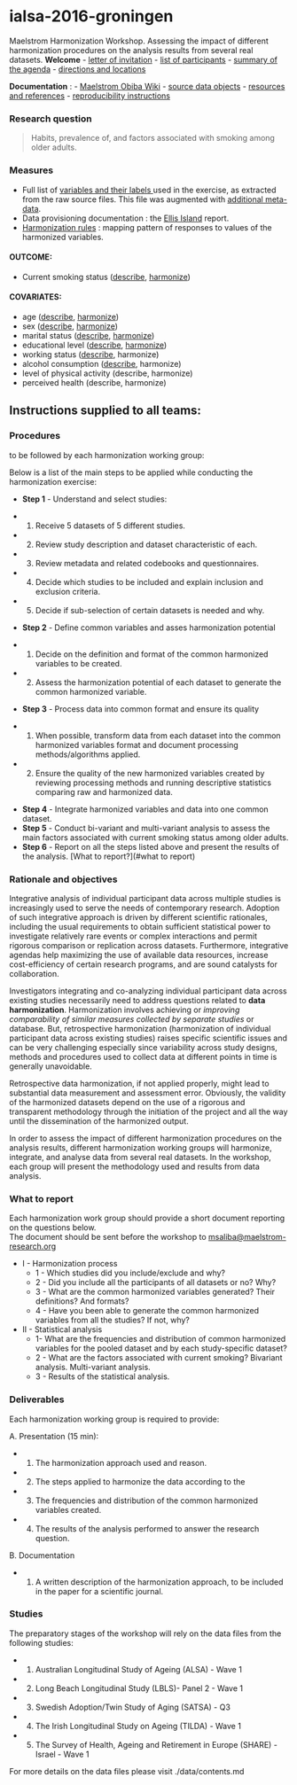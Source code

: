 # ialsa-2016-groningen 
Maelstrom Harmonization Workshop. Assessing the impact of different harmonization procedures on the analysis results from several real datasets.
**Welcome** - [letter of invitation](./documentation/log/invite.pdf) - [list of participants](./documentation/log/participants.pdf) - [summary of the agenda](./documentation/log/agenda.pdf) - [directions and locations](./documentation/log/directions.pdf) 

**Documentation** : - [Maelstrom Obiba Wiki](http://wiki.obiba.org/display/MHSA2016/Common+datasets+to+be+analyzed) - [source data objects](./data/contents.md)  - [resources and references](./documentation/resources-references.md) - [reproducibility instructions](./utility/reproducibility-instructions.md) 

### Research question
> Habits, prevalence of, and factors associated with smoking among older adults.  

### Measures

- Full list of [variables and their labels ](https://github.com/IALSA/ialsa-2016-groningen/blob/master/data/meta/names-labels-live/names-labels-live.csv) used in the exercise, as extracted from the raw source files. This file was augmented with [additional meta-data](https://rawgit.com/IALSA/ialsa-2016-groningen-public/master/view-meta-data.html).     
- Data provisioning documentation : the [Ellis Island](https://rawgit.com/IALSA/ialsa-2016-groningen-public/master/0-ellis-island.html) report.
- [Harmonization rules](https://github.com/IALSA/ialsa-2016-groningen/tree/master/data/meta/h-rules) : mapping pattern of responses to values of the harmonized variables.

#### OUTCOME:   
- Current smoking status  ([describe](https://rawgit.com/IALSA/ialsa-2016-groningen-public/master/describe-smoking.html), [harmonize](https://rawgit.com/IALSA/ialsa-2016-groningen-public/master/harmonize-smoking.html))  

#### COVARIATES:  
- age  ([describe](https://rawgit.com/IALSA/ialsa-2016-groningen-public/master/describe-age.html), [harmonize](https://rawgit.com/IALSA/ialsa-2016-groningen-public/master/harmonize-age.html))   
- sex  ([describe](https://rawgit.com/IALSA/ialsa-2016-groningen-public/master/describe-sex.html), [harmonize](https://rawgit.com/IALSA/ialsa-2016-groningen-public/master/harmonize-sex.html))  
- marital status   ([describe](https://rawgit.com/IALSA/ialsa-2016-groningen-public/master/describe-marital.html), [harmonize](https://rawgit.com/IALSA/ialsa-2016-groningen-public/master/harmonize-marital.html))  
- educational level  ([describe](https://rawgit.com/IALSA/ialsa-2016-groningen-public/master/describe-education.html), [harmonize](https://rawgit.com/IALSA/ialsa-2016-groningen-public/master/harmonize-education.html))    
- working status  ([describe](https://rawgit.com/IALSA/ialsa-2016-groningen-public/master/describe-work.html), harmonize)
- alcohol consumption ([describe](https://rawgit.com/IALSA/ialsa-2016-groningen-public/master/describe-alcohol.html), harmonize)   
- level of physical activity  (describe, harmonize)   
- perceived health  (describe, harmonize)   
	

## Instructions supplied to all teams:
	
### Procedures  
to be followed by each harmonization working group: 

Below is a list of the main steps to be applied while conducting the harmonization exercise:
* **Step 1** - Understand and select studies:
 - 1.	Receive 5 datasets of 5 different studies.  
 - 2.	Review study description and dataset characteristic of each.  
 - 3.	Review metadata and related codebooks and questionnaires.  
 - 4.	Decide which studies to be included and explain inclusion and exclusion criteria.  
 - 5.	Decide if sub-selection of certain datasets is needed and why.  
* **Step 2** - Define common variables and asses harmonization potential    
 - 1.	Decide on the definition and format of the common harmonized variables to be created.  
 - 2.	Assess the harmonization potential of each dataset to generate the common harmonized variable.  
* **Step 3** - Process data into common format and ensure its quality     
 - 1.	When possible, transform data from each dataset into the common harmonized variables format and document processing methods/algorithms applied.  
 - 2.	Ensure the quality of the new harmonized variables created by reviewing processing methods and running descriptive statistics comparing raw and harmonized data.   
* **Step 4** - Integrate harmonized variables and data into one common dataset.  
* **Step 5** - Conduct bi-variant and multi-variant analysis to assess the main factors associated with current smoking status among older adults.    
* **Step 6** -  Report on all the steps listed above and present the results of the analysis.  [What to report?](#what to report)  

### Rationale and objectives 

Integrative analysis of individual participant data across multiple studies is increasingly used to serve the needs of contemporary research. Adoption of such integrative approach is driven by different scientific rationales, including the usual requirements to obtain sufficient statistical power to investigate relatively rare events or complex interactions and permit rigorous comparison or replication across datasets. Furthermore, integrative agendas help maximizing the use of available data resources, increase cost-efficiency of certain research programs, and are sound catalysts for collaboration.

Investigators integrating and co-analyzing individual participant data across existing studies necessarily need to address questions related to **data harmonization**. Harmonization involves achieving or *improving comparability of similar measures collected by separate studies* or database. But, retrospective harmonization (harmonization of individual participant data across existing studies) raises specific scientific issues and can be very challenging especially since variability across study designs, methods and procedures used to collect data at different points in time is generally unavoidable.

Retrospective data harmonization, if not applied properly, might lead to substantial data measurement and assessment error. Obviously, the validity of the harmonized datasets depend on the use of a rigorous and transparent methodology through the initiation of the project and all the way until the dissemination of the harmonized output.

In order to assess the impact of different harmonization procedures on the analysis results, different harmonization working groups will harmonize, integrate, and analyse data from several real datasets. In the workshop, each group will present the methodology used and results from data analysis. 


### What to report 
Each harmonization work group should provide a short document reporting on the questions below.  
The document should be sent before the workshop to msaliba@maelstrom-research.org   

* I - Harmonization process
	- 1 -  Which studies did you include/exclude and why?
	- 2 -   Did you include all the participants of all datasets or no? Why?
	- 3 -   What are the common harmonized variables generated? Their definitions? And formats?
	- 4 -   Have you been able to generate the common harmonized variables from all the studies? If not, why?
* II -  Statistical analysis
	- 1-   What are the frequencies and distribution of common harmonized variables for the pooled dataset and by each study-specific dataset?
	- 2 -   What are the factors associated with current smoking? Bivariant analysis. Multi-variant analysis. 
	- 3 -   Results of the statistical analysis. 

### Deliverables 

Each harmonization working group is required to provide: 

A. Presentation (15 min):
* 1. The harmonization approach used and reason.  
* 2. The steps applied to harmonize the data according to the 
* 3. The frequencies and distribution of the common harmonized variables created.  
* 4. The results of the analysis performed to answer the research question.  

B. Documentation   
* 1. A written description of the harmonization approach, to be included in the paper for a scientific journal.  

### Studies

The preparatory stages of the workshop will rely on the data files from the following studies:   
- 1. Australian Longitudinal Study of Ageing (ALSA) - Wave 1  
- 2. Long Beach Longitudinal Study (LBLS)- Panel 2 - Wave 1  
- 3. Swedish Adoption/Twin Study of Aging (SATSA) - Q3  
- 4. The Irish Longitudinal Study on Ageing (TILDA) - Wave 1  
- 5. The Survey of Health, Ageing and Retirement in Europe (SHARE) - Israel - Wave 1   
 
 For more details on the data files please visit ./data/contents.md

